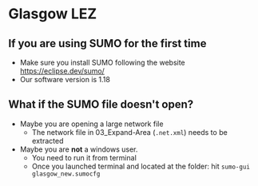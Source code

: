 # Glasgow LEZ
## If you are using SUMO for the first time
* Make sure you install SUMO following the website https://eclipse.dev/sumo/
* Our software version is 1.18

## What if the SUMO file doesn't open?
* Maybe you are opening a large network file
    * The network file in 03_Expand-Area (`.net.xml`) needs to be extracted
* Maybe you are **not** a windows user.
    * You need to run it from terminal
    * Once you launched terminal and located at the folder: hit `sumo-gui glasgow_new.sumocfg`

